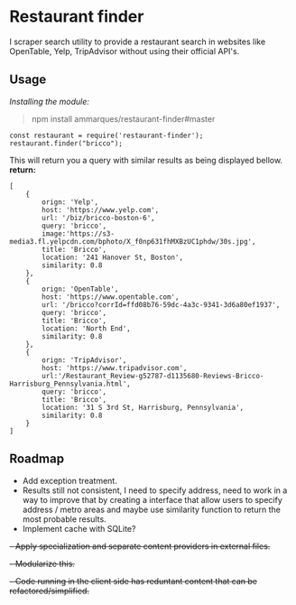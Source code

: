 # Restaurant finder
I scraper search utility to provide a restaurant search in websites like OpenTable, Yelp, TripAdvisor without using their official API's.

## Usage

*Installing the module:*
> npm install ammarques/restaurant-finder#master

```
const restaurant = require('restaurant-finder');
restaurant.finder("bricco");
```
This will return you a query with similar results as being displayed bellow.
**return:**
```
[
    { 
        orign: 'Yelp',
        host: 'https://www.yelp.com',
        url: '/biz/bricco-boston-6',
        query: 'bricco',
        image:'https://s3-media3.fl.yelpcdn.com/bphoto/X_f0np631fhMXBzUC1phdw/30s.jpg',
        title: 'Bricco',
        location: '241 Hanover St, Boston',
        similarity: 0.8 
    },
    { 
        orign: 'OpenTable',
        host: 'https://www.opentable.com',
        url: '/bricco?corrId=ffd08b76-59dc-4a3c-9341-3d6a80ef1937',
        query: 'bricco',
        title: 'Bricco',
        location: 'North End',
        similarity: 0.8 
    },
    { 
        orign: 'TripAdvisor',
        host: 'https://www.tripadvisor.com',
        url:'/Restaurant_Review-g52787-d1135680-Reviews-Bricco-Harrisburg_Pennsylvania.html',
        query: 'bricco',
        title: 'Bricco',
        location: '31 S 3rd St, Harrisburg, Pennsylvania',
        similarity: 0.8 
    }
]
```
## Roadmap

- Add exception treatment.
- Results still not consistent, I need to specify address, need to work in a way to improve that by creating a interface that allow users to specify address / metro areas and maybe use similarity function to return the most probable results.
- Implement cache with SQLite?

~~- Apply specialization and separate content providers in external files.~~

~~- Modularize this.~~

~~- Code running in the client side has reduntant content that can be refactored/simplified.~~